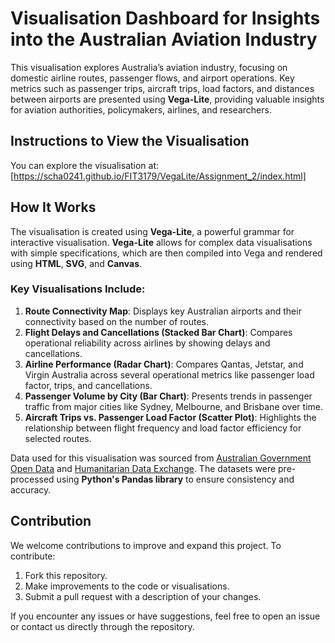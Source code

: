 # Visualisation Dashboard for Insights into the Australian Aviation Industry

This visualisation explores Australia’s aviation industry, focusing on domestic airline routes, passenger flows, and airport operations. Key metrics such as passenger trips, aircraft trips, load factors, and distances between airports are presented using **Vega-Lite**, providing valuable insights for aviation authorities, policymakers, airlines, and researchers.

## Instructions to View the Visualisation

You can explore the visualisation at:  
[https://scha0241.github.io/FIT3179/VegaLite/Assignment_2/index.html]


## How It Works

The visualisation is created using **Vega-Lite**, a powerful grammar for interactive visualisation. **Vega-Lite** allows for complex data visualisations with simple specifications, which are then compiled into Vega and rendered using **HTML**, **SVG**, and **Canvas**.

### Key Visualisations Include:
1. **Route Connectivity Map**: Displays key Australian airports and their connectivity based on the number of routes.
2. **Flight Delays and Cancellations (Stacked Bar Chart)**: Compares operational reliability across airlines by showing delays and cancellations.
3. **Airline Performance (Radar Chart)**: Compares Qantas, Jetstar, and Virgin Australia across several operational metrics like passenger load factor, trips, and cancellations.
4. **Passenger Volume by City (Bar Chart)**: Presents trends in passenger traffic from major cities like Sydney, Melbourne, and Brisbane over time.
5. **Aircraft Trips vs. Passenger Load Factor (Scatter Plot)**: Highlights the relationship between flight frequency and load factor efficiency for selected routes.

Data used for this visualisation was sourced from [Australian Government Open Data](https://data.gov.au/) and [Humanitarian Data Exchange](https://data.humdata.org/). The datasets were pre-processed using **Python's Pandas library** to ensure consistency and accuracy.

## Contribution

We welcome contributions to improve and expand this project. To contribute:
1. Fork this repository.
2. Make improvements to the code or visualisations.
3. Submit a pull request with a description of your changes.

If you encounter any issues or have suggestions, feel free to open an issue or contact us directly through the repository.


